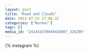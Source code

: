 ```yaml
---
layout: post
title: "Road and Clouds"
date: 2012-07-22 17:08:32
categories: ["Normal"]
tags: []
media_id: "241441678040426807_326209"
---
```


{% instagram %}
